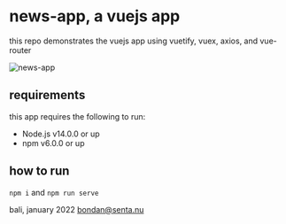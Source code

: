 # news-app, a vuejs app

this repo demonstrates the vuejs app using vuetify, vuex, axios, and vue-router

![news-app](https://lh3.googleusercontent.com/5t1qtj179gsEA4s2SB7FJoRF5Mek1lr03XxFrfetVw4kBBPTGdzpliXGYE4t9LH2bZ3NRE268uuom0ZrSgZC_eJJXhNEKpXGtluLjkAkmymrJg4DsGC--Wj6qB0slf6wi0AaG5KIOU8-rT7gqFN_0X0G_vD4NZn-F63bC0DG_tRp4lPPypMuBkzSO1AgZag5SsQIbctEb5iM2GvhZzsFiqYx56hAXbgsKZ8MNc_Wk7dqVDTCB9KJWWxP460QUk4dcp_FOw_FzRNwW3VzikZAUs767X1gmfwLhHs-dF4ET4WgLBOtm4ZMsVqUOlexPMnWeyCowodYA5lXten7WYuImiAO5NVAF31oEJOgulioiRwziewnSGZ5dIuYggb_BacoLyYpzpKMsDJ1h-a6Q8Fv5g-p0KpTbx8GtJLPAO9x8JlSVPSW-NeTZKu7UeWdrIVu1FWcg9MSZvectcVIhJ6Yiu2RB1Tz93IvfhgGed99ZB4vQHb1n0YhXfU8Ormfwqv-39UTcX9ebZEibwX6gwLKbAUNEfvQATv1LyPYs6kxk-IFnaB49PAs7h03aR6yeyhQVesQJXlmiz_J93KhF9YsRAnp1sWdEq0aN7vY26zmjAtsTLw8-mp8a1ivC1h0tURUfPSWExhHOwihhaAmGJrhhi-ww8Gkb7n0_Gp13BKOeRoWtqXPq5Eq3IzK3oMVP3zvKQ0HsKiSW0_ydiXbcQ=w1047-h511-no?authuser=0)

## requirements

this app requires the following to run:

- Node.js v14.0.0 or up
- npm v6.0.0 or up

## how to run

`npm i` and `npm run serve`

bali, january 2022
bondan@senta.nu
